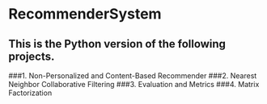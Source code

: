 # RecommenderSystem
## This is the Python version of the following projects.
###1. Non-Personalized and Content-Based Recommender
###2. Nearest Neighbor Collaborative Filtering
###3. Evaluation and Metrics
###4. Matrix Factorization